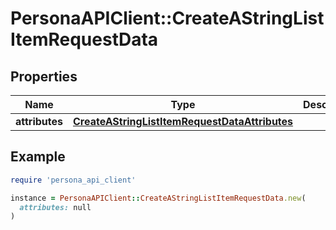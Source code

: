 # PersonaAPIClient::CreateAStringListItemRequestData

## Properties

| Name | Type | Description | Notes |
| ---- | ---- | ----------- | ----- |
| **attributes** | [**CreateAStringListItemRequestDataAttributes**](CreateAStringListItemRequestDataAttributes.md) |  | [optional] |

## Example

```ruby
require 'persona_api_client'

instance = PersonaAPIClient::CreateAStringListItemRequestData.new(
  attributes: null
)
```

